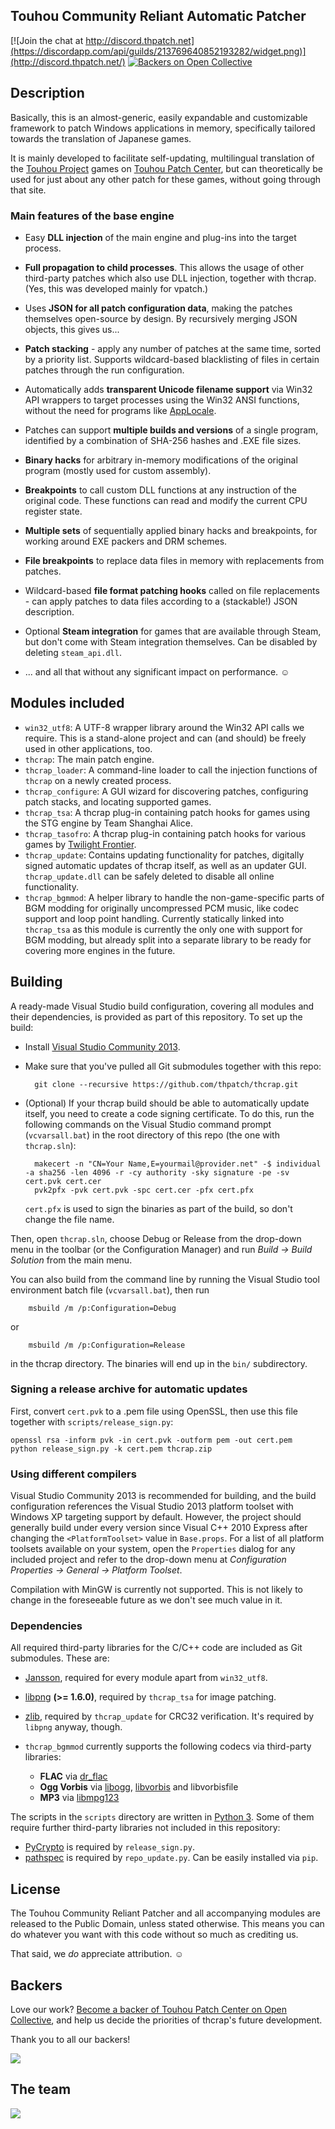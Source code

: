 Touhou Community Reliant Automatic Patcher
------------------------------------------

[![Join the chat at http://discord.thpatch.net](https://discordapp.com/api/guilds/213769640852193282/widget.png)](http://discord.thpatch.net/)
[![Backers on Open Collective](https://opencollective.com/thpatch/backers/badge.svg)](#backers)

## Description ##

Basically, this is an almost-generic, easily expandable and customizable framework to patch Windows applications in memory, specifically tailored towards the translation of Japanese games.

It is mainly developed to facilitate self-updating, multilingual translation of the [Touhou Project](http://en.wikipedia.org/wiki/Touhou_Project) games on [Touhou Patch Center](http://thpatch.net/), but can theoretically be used for just about any other patch for these games, without going through that site.

### Main features of the base engine ###

* Easy **DLL injection** of the main engine and plug-ins into the target process.

* **Full propagation to child processes**. This allows the usage of other third-party patches which also use DLL injection, together with thcrap. (Yes, this was developed mainly for vpatch.)

* Uses **JSON for all patch configuration data**, making the patches themselves open-source by design. By recursively merging JSON objects, this gives us...

* **Patch stacking** - apply any number of patches at the same time, sorted by a priority list. Supports wildcard-based blacklisting of files in certain patches through the run configuration.

* Automatically adds **transparent Unicode filename support** via Win32 API wrappers to target processes using the Win32 ANSI functions, without the need for programs like [AppLocale](http://en.wikipedia.org/wiki/AppLocale).

* Patches can support **multiple builds and versions** of a single program, identified by a combination of SHA-256 hashes and .EXE file sizes.

* **Binary hacks** for arbitrary in-memory modifications of the original program (mostly used for custom assembly).

* **Breakpoints** to call custom DLL functions at any instruction of the original code. These functions can read and modify the current CPU register state.

* **Multiple sets** of sequentially applied binary hacks and breakpoints, for working around EXE packers and DRM schemes.

 * **File breakpoints** to replace data files in memory with replacements from patches.

* Wildcard-based **file format patching hooks** called on file replacements - can apply patches to data files according to a (stackable!) JSON description.

* Optional **Steam integration** for games that are available through Steam, but don't come with Steam integration themselves. Can be disabled by deleting `steam_api.dll`.

* ... and all that without any significant impact on performance. ☺

## Modules included ##

* `win32_utf8`: A UTF-8 wrapper library around the Win32 API calls we require. This is a stand-alone project and can (and should) be freely used in other applications, too.
* `thcrap`: The main patch engine.
* `thcrap_loader`: A command-line loader to call the injection functions of `thcrap` on a newly created process.
* `thcrap_configure`: A GUI wizard for discovering patches, configuring patch stacks, and locating supported games.
* `thcrap_tsa`: A thcrap plug-in containing patch hooks for games using the STG engine by Team Shanghai Alice.
* `thcrap_tasofro`: A thcrap plug-in containing patch hooks for various games by [Twilight Frontier](http://tasofro.net/).
* `thcrap_update`: Contains updating functionality for patches, digitally signed automatic updates of thcrap itself, as well as an updater GUI. `thcrap_update.dll` can be safely deleted to disable all online functionality.
* `thcrap_bgmmod`: A helper library to handle the non-game-specific parts of BGM modding for originally uncompressed PCM music, like codec support and loop point handling. Currently statically linked into `thcrap_tsa` as this module is currently the only one with support for BGM modding, but already split into a separate library to be ready for covering more engines in the future.

## Building ##

A ready-made Visual Studio build configuration, covering all modules and their dependencies, is provided as part of this repository. To set up the build:

* Install [Visual Studio Community 2013](https://visualstudio.microsoft.com/vs/older-downloads/).
* Make sure that you've pulled all Git submodules together with this repo:

		git clone --recursive https://github.com/thpatch/thcrap.git

* (Optional) If your thcrap build should be able to automatically update itself, you need to create a code signing certificate. To do this, run the following commands on the Visual Studio command prompt (`vcvarsall.bat`) in the root directory of this repo (the one with `thcrap.sln`):

		makecert -n "CN=Your Name,E=yourmail@provider.net" -$ individual -a sha256 -len 4096 -r -cy authority -sky signature -pe -sv cert.pvk cert.cer
		pvk2pfx -pvk cert.pvk -spc cert.cer -pfx cert.pfx

	`cert.pfx` is used to sign the binaries as part of the build, so don't change the file name.

Then, open `thcrap.sln`, choose Debug or Release from the drop-down menu in the toolbar (or the Configuration Manager) and run *Build → Build Solution* from the main menu.

You can also build from the command line by running the Visual Studio tool environment batch file (`vcvarsall.bat`), then run

		msbuild /m /p:Configuration=Debug

or

		msbuild /m /p:Configuration=Release

in the thcrap directory. The binaries will end up in the `bin/` subdirectory.

### Signing a release archive for automatic updates ###
First, convert `cert.pvk` to a .pem file using OpenSSL, then use this file together with `scripts/release_sign.py`:

	openssl rsa -inform pvk -in cert.pvk -outform pem -out cert.pem
	python release_sign.py -k cert.pem thcrap.zip

### Using different compilers ###

Visual Studio Community 2013 is recommended for building, and the build configuration references the Visual Studio 2013 platform toolset with Windows XP targeting support by default. However, the project should generally build under every version since Visual C++ 2010 Express after changing the `<PlatformToolset>` value in `Base.props`. For a list of all platform toolsets available on your system, open the `Properties` dialog for any included project and refer to the drop-down menu at *Configuration Properties → General → Platform Toolset*.

Compilation with MinGW is currently not supported. This is not likely to change in the foreseeable future as we don't see much value in it.

### Dependencies ###

All required third-party libraries for the C/C++ code are included as Git submodules. These are:

* [Jansson](http://www.digip.org/jansson/), required for every module apart from `win32_utf8`.

* [libpng](http://www.libpng.org/pub/png/libpng.html) **(>= 1.6.0)**, required by `thcrap_tsa` for image patching.

* [zlib](http://zlib.net/), required by `thcrap_update` for CRC32 verification. It's required by `libpng` anyway, though.

* `thcrap_bgmmod` currently supports the following codecs via third-party libraries:

  * **FLAC** via [dr_flac](https://mackron.github.io/dr_flac.html)
  * **Ogg Vorbis** via [libogg](https://xiph.org/ogg/), [libvorbis](https://xiph.org/vorbis/) and libvorbisfile
  * **MP3** via [libmpg123](https://www.mpg123.de/)

The scripts in the `scripts` directory are written in [Python 3](http://python.org/). Some of them require further third-party libraries not included in this repository:

* [PyCrypto](https://www.dlitz.net/software/pycrypto/) is required by `release_sign.py`.
* [pathspec](https://pypi.python.org/pypi/pathspec) is required by `repo_update.py`. Can be easily installed via `pip`.

## License ##

The Touhou Community Reliant Patcher and all accompanying modules are released to the Public Domain, unless stated otherwise. This means you can do whatever you want with this code without so much as crediting us.

That said, we *do* appreciate attribution. ☺

## Backers ##

Love our work? [Become a backer of Touhou Patch Center on Open Collective](https://opencollective.com/thpatch), and help us decide the priorities of thcrap's future development.

Thank you to all our backers!

<a href="https://opencollective.com/thpatch#backers" target="_blank"><img src="https://opencollective.com/thpatch/backers.svg?width=890&button=true"></a>

## The team ##

<a href="https://github.com/thpatch/thcrap/graphs/contributors"><img src="https://opencollective.com/thpatch/contributors.svg?width=890&limit=4&button=false" /></a>
